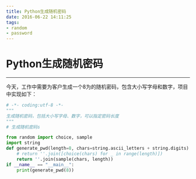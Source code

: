 ```yaml
---
title: Python生成随机密码
date: 2016-06-22 14:11:25
tags: 
- random
- password
---
```

# Python生成随机密码

---

今天，工作中需要为客户生成一个8为的随机密码，包含大小写字母和数字，项目中实现如下：

```python
# -*- coding:utf-8 -*-
"""
生成随机密码，包括大小写字母、数字，可以指定密码长度
"""
# 生成随机密码s

from random import choice, sample
import string
def generate_pwd(length=8, chars=string.ascii_letters + string.digits):
    # return ''.join([choice(chars) for _ in range(length)])
    return ''.join(sample(chars, length))
if __name__ == "__main__":
    print(generate_pwd(8))
```


​	


